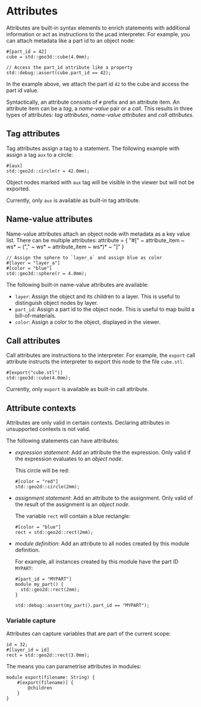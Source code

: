 # Attributes

Attributes are built-in syntax elements to enrich statements with additional information or act as instructions to the µcad interpreter.
For example, you can attach metadata like a part id to an object node:

```µcad,attributes_part_id
#[part_id = 42]
cube = std::geo3d::cube(4.0mm);

// Access the part_id attribute like a property
std::debug::assert(cube.part_id == 42);
```

In the example above, we attach the part id `42` to the cube and access the part id value.

Syntactically, an attribute consists of `#` prefix and an attribute item.
An attribute item can be a *tag*, a *name-value* pair or a *call*.
This results in three types of attributes: *tag attributes*, *name-value attributes* and *call attributes*.

## Tag attributes

Tag attributes assign a tag to a statement.
The following example with assign a tag `aux` to a circle:

```µcad,attributes_tag
#[aux]
std::geo2d::circle(r = 42.0mm);
```

Object nodes marked with `aux` tag will be visible in the viewer but will not be exported.

Currently, only `aux` is available as built-in tag attribute.

## Name-value attributes

Name-value attributes attach an object node with metadata as a key value list. 
There can be multiple attributes:
attribute = { "#[" ~ attribute_item ~ ws* ~ ("," ~ ws* ~ attribute_item ~ ws*)* ~ "]" }

```µcad,attributes_name_value
// Assign the sphere to `layer_a` and assign blue as color 
#[layer = "layer_a"]
#[color = "blue"]
std::geo3d::sphere(r = 4.0mm);
```

The following built-in name-value attributes are available:

* `layer`: Assign the object and its children to a layer. This is useful to distinguish object nodes by layer.
* `part_id`: Assign a part id to the object node. This is useful to map build a bill-of-materials.
* `color`: Assign a color to the object, displayed in the viewer.

## Call attributes

Call attributes are instructions to the interpreter.
For example, the `export` call attribute instructs the interpreter to export this node to the file `cube.stl`.

```µcad,attributes_call
#[export("cube.stl")]
std::geo3d::cube(4.0mm);
```

Currently, only `export` is available as built-in call attribute.

## Attribute contexts

Attributes are only valid in certain contexts.
Declaring attributes in unsupported contexts is not valid.

The following statements can have attributes:

* *expression statement*: Add an attribute the the expression. Only valid if the expression evaluates to an *object node*.

  This circle will be red:

  ```µcad,attributes_expression
  #[color = "red"]
  std::geo2d::circle(2mm);
  ```

* *assignment statement*: Add an attribute to the assignment. Only valid of the result of the assignment is an *object node*.

  The variable `rect` will contain a blue rectangle:

  ```µcad,attributes_assignment
  #[color = "blue"] 
  rect = std::geo2d::rect(2mm);
  ```

* *module definition*: Add an attribute to all nodes created by this module definition. 

  For example, all instances created by this module have the part ID `MYPART`:
  
  ```µcad,attributes_module_definition
  #[part_id = "MYPART"] 
  module my_part() { 
    std::geo2d::rect(2mm); 
  }

  std::debug::assert(my_part().part_id == "MYPART");
  ```

### Variable capture

Attributes can capture variables that are part of the current scope:

```µcad,attributes_capture
id = 32;
#[layer_id = id]
rect = std::geo2d::rect(3.0mm);
```

The means you can parametrise attributes in modules:

```µcad,attributes_module_export
module export(filename: String) {
    #[export(filename)] {
        @children
    }
}
```
